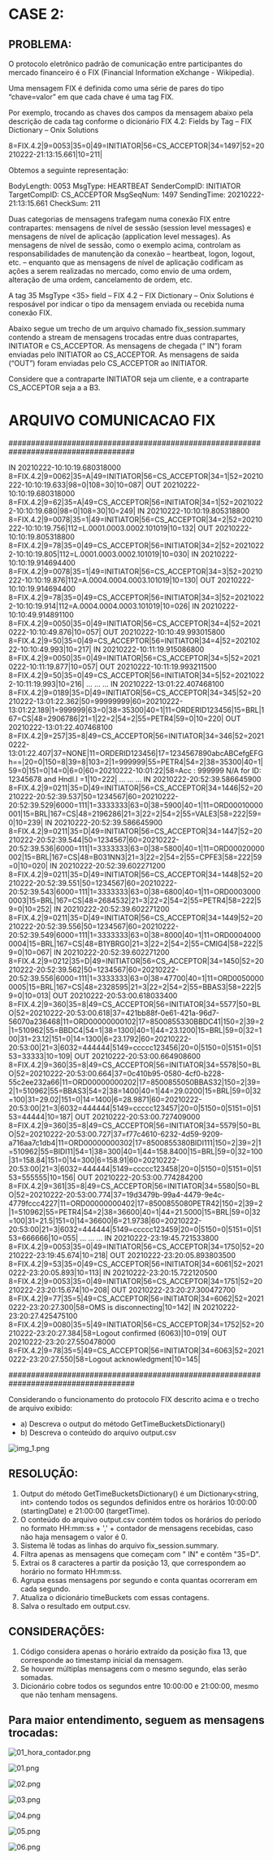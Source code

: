 # CASE 2:

## PROBLEMA:
O protocolo eletrônico padrão de comunicação entre participantes do mercado financeiro é o FIX (Financial Information eXchange - Wikipedia).

Uma mensagem FIX é definida como uma série de pares do tipo “chave=valor” em que cada chave é uma tag FIX.

Por exemplo, trocando as chaves dos campos da mensagem abaixo pela descrição de cada tag conforme o dicionário FIX 4.2: Fields by Tag – FIX Dictionary – Onix Solutions

8=FIX.4.2|9=0053|35=0|49=INITIATOR|56=CS_ACCEPTOR|34=1497|52=20210222-21:13:15.661|10=211|

Obtemos a seguinte representação:

BodyLength: 0053
MsgType: HEARTBEAT
SenderCompID: INITIATOR
TargetCompID: CS_ACCEPTOR
MsgSeqNum: 1497
SendingTime: 20210222-21:13:15.661
CheckSum: 211

Duas categorias de mensagens trafegam numa conexão FIX entre contrapartes: mensagens de nível de sessão (session level messages) e mensagens de nível de aplicação (application level messages). As mensagens de nível de sessão, como o exemplo acima, controlam as responsabilidades de manutenção da conexão – heartbeat, logon, logout, etc. – enquanto que as mensagens de nível de aplicação codificam as ações a serem realizadas no mercado, como envio de uma ordem, alteração de uma ordem, cancelamento de ordem, etc.

A tag 35 MsgType <35> field – FIX 4.2 – FIX Dictionary – Onix Solutions é resposável por indicar o tipo da mensagem enviada ou recebida numa conexão FIX.

Abaixo segue um trecho de um arquivo chamado fix_session.summary contendo a stream de mensagens trocadas entre duas contrapartes, INITIATOR e CS_ACCEPTOR. As mensagens de chegada (“ IN”) foram enviadas pelo INITIATOR ao CS_ACCEPTOR. As mensagens de saida (“OUT”) foram enviadas pelo CS_ACCEPTOR ao INITIATOR.

Considere que a contraparte INITIATOR seja um cliente, e a contraparte CS_ACCEPTOR seja a a B3.

# ARQUIVO COMUNICACAO FIX
####################################################################################

IN 20210222-10:10:19.680318000 8=FIX.4.2|9=0062|35=A|49=INITIATOR|56=CS_ACCEPTOR|34=1|52=20210222-10:10:19.633|98=0|108=30|10=087|
OUT 20210222-10:10:19.680318000 8=FIX.4.2|9=62|35=A|49=CS_ACCEPTOR|56=INITIATOR|34=1|52=20210222-10:10:19.680|98=0|108=30|10=249|
IN 20210222-10:10:19.805318800 8=FIX.4.2|9=0078|35=1|49=INITIATOR|56=CS_ACCEPTOR|34=2|52=20210222-10:10:19.756|112=L.0001.0003.0002.101019|10=132|
OUT 20210222-10:10:19.805318800 8=FIX.4.2|9=78|35=0|49=CS_ACCEPTOR|56=INITIATOR|34=2|52=20210222-10:10:19.805|112=L.0001.0003.0002.101019|10=030|
IN 20210222-10:10:19.914694400 8=FIX.4.2|9=0078|35=1|49=INITIATOR|56=CS_ACCEPTOR|34=3|52=20210222-10:10:19.876|112=A.0004.0004.0003.101019|10=130|
OUT 20210222-10:10:19.914694400 8=FIX.4.2|9=78|35=0|49=CS_ACCEPTOR|56=INITIATOR|34=3|52=20210222-10:10:19.914|112=A.0004.0004.0003.101019|10=026|
IN 20210222-10:10:49.914891100 8=FIX.4.2|9=0050|35=0|49=INITIATOR|56=CS_ACCEPTOR|34=4|52=20210222-10:10:49.876|10=057|
OUT 20210222-10:10:49.993015800 8=FIX.4.2|9=50|35=0|49=CS_ACCEPTOR|56=INITIATOR|34=4|52=20210222-10:10:49.993|10=217|
IN 20210222-10:11:19.915086800 8=FIX.4.2|9=0050|35=0|49=INITIATOR|56=CS_ACCEPTOR|34=5|52=20210222-10:11:19.877|10=057|
OUT 20210222-10:11:19.993211500 8=FIX.4.2|9=50|35=0|49=CS_ACCEPTOR|56=INITIATOR|34=5|52=20210222-10:11:19.993|10=216|
...
...
...
IN 20210222-13:01:22.407468100 8=FIX.4.2|9=0189|35=D|49=INITIATOR|56=CS_ACCEPTOR|34=345|52=20210222-13:01:22.362|50=99999999|60=20210222-13:01:22.189|1=999999|63=0|38=35300|40=1|11=ORDERID123456|15=BRL|167=CS|48=2906786|21=1|22=2|54=2|55=PETR4|59=0|10=220|
OUT 20210222-13:01:22.407468100 8=FIX.4.2|9=257|35=8|49=CS_ACCEPTOR|56=INITIATOR|34=346|52=20210222-13:01:22.407|37=NONE|11=ORDERID123456|17=1234567890abcABCefgEFGh==|20=0|150=8|39=8|103=2|1=999999|55=PETR4|54=2|38=35300|40=1|59=0|151=0|14=0|6=0|60=20210222-10:01:22|58=Acc : 999999 N/A for ID: 12345678 and Hndl.I =1|10=222|
...
...
...
IN 20210222-20:52:39.586645900 8=FIX.4.2|9=0211|35=D|49=INITIATOR|56=CS_ACCEPTOR|34=1446|52=20210222-20:52:39.537|50=1234567|60=20210222-20:52:39.529|6000=111|1=3333333|63=0|38=5900|40=1|11=ORD00010000001|15=BRL|167=CS|48=2196286|21=3|22=2|54=2|55=VALE3|58=222|59=0|10=239|
IN 20210222-20:52:39.586645900 8=FIX.4.2|9=0211|35=D|49=INITIATOR|56=CS_ACCEPTOR|34=1447|52=20210222-20:52:39.544|50=1234567|60=20210222-20:52:39.536|6000=111|1=3333333|63=0|38=5800|40=1|11=ORD00020000002|15=BRL|167=CS|48=B031NN3|21=3|22=2|54=2|55=CPFE3|58=222|59=0|10=020|
IN 20210222-20:52:39.602271200 8=FIX.4.2|9=0211|35=D|49=INITIATOR|56=CS_ACCEPTOR|34=1448|52=20210222-20:52:39.551|50=1234567|60=20210222-20:52:39.543|6000=111|1=3333333|63=0|38=6800|40=1|11=ORD00030000003|15=BRL|167=CS|48=2684532|21=3|22=2|54=2|55=PETR4|58=222|59=0|10=252|
IN 20210222-20:52:39.602271200 8=FIX.4.2|9=0211|35=D|49=INITIATOR|56=CS_ACCEPTOR|34=1449|52=20210222-20:52:39.556|50=1234567|60=20210222-20:52:39.549|6000=111|1=3333333|63=0|38=8000|40=1|11=ORD00040000004|15=BRL|167=CS|48=B1YBRG0|21=3|22=2|54=2|55=CMIG4|58=222|59=0|10=067|
IN 20210222-20:52:39.602271200 8=FIX.4.2|9=0212|35=D|49=INITIATOR|56=CS_ACCEPTOR|34=1450|52=20210222-20:52:39.562|50=1234567|60=20210222-20:52:39.556|6000=111|1=3333333|63=0|38=47700|40=1|11=ORD00500000005|15=BRL|167=CS|48=2328595|21=3|22=2|54=2|55=BBAS3|58=222|59=0|10=013|
OUT 20210222-20:53:00.618033400 8=FIX.4.2|9=360|35=8|49=CS_ACCEPTOR|56=INITIATOR|34=5577|50=BLO|52=20210222-20:53:00.618|37=421bb88f-0e61-421a-96d7-56070a236468|11=ORD00000000102|17=8500855330BBDC41|150=2|39=2|1=510962|55=BBDC4|54=1|38=1300|40=1|44=23.1200|15=BRL|59=0|32=100|31=23.12|151=0|14=1300|6=23.1792|60=20210222-20:53:00|21=3|6032=444444|5149=ccccc123456|20=0|5150=0|5151=0|5153=33333|10=109|
OUT 20210222-20:53:00.664908600 8=FIX.4.2|9=360|35=8|49=CS_ACCEPTOR|56=INITIATOR|34=5578|50=BLO|52=20210222-20:53:00.664|37=0c410b95-0580-4cf0-b228-55c2ee232a66|11=ORD00000000202|17=8500855050BBAS32|150=2|39=2|1=510962|55=BBAS3|54=2|38=1400|40=1|44=29.0200|15=BRL|59=0|32=100|31=29.02|151=0|14=1400|6=28.9871|60=20210222-20:53:00|21=3|6032=444444|5149=ccccc123457|20=0|5150=0|5151=0|5153=44444|10=187|
OUT 20210222-20:53:00.727409000 8=FIX.4.2|9=360|35=8|49=CS_ACCEPTOR|56=INITIATOR|34=5579|50=BLO|52=20210222-20:53:00.727|37=f77c4610-6232-4d59-9209-a716aa7c1db4|11=ORD00000000302|17=8500855380BIDI111|150=2|39=2|1=510962|55=BIDI11|54=1|38=300|40=1|44=158.8400|15=BRL|59=0|32=100|31=158.84|151=0|14=300|6=158.91|60=20210222-20:53:00|21=3|6032=444444|5149=ccccc123458|20=0|5150=0|5151=0|5153=555555|10=156|
OUT 20210222-20:53:00.774284200 8=FIX.4.2|9=361|35=8|49=CS_ACCEPTOR|56=INITIATOR|34=5580|50=BLO|52=20210222-20:53:00.774|37=19d3479b-99a4-4479-9e4c-4779fccc4227|11=ORD00000000402|17=8500855080PETR42|150=2|39=2|1=510962|55=PETR4|54=2|38=36600|40=1|44=21.5000|15=BRL|59=0|32=100|31=21.5|151=0|14=36600|6=21.9738|60=20210222-20:53:00|21=3|6032=444444|5149=ccccc123459|20=0|5150=0|5151=0|5153=666666|10=055|
...
...
...
IN 20210222-23:19:45.721533800 8=FIX.4.2|9=0053|35=0|49=INITIATOR|56=CS_ACCEPTOR|34=1750|52=20210222-23:19:45.674|10=218|
OUT 20210222-23:20:05.893803500 8=FIX.4.2|9=53|35=0|49=CS_ACCEPTOR|56=INITIATOR|34=6061|52=20210222-23:20:05.893|10=113|
IN 20210222-23:20:15.722120500 8=FIX.4.2|9=0053|35=0|49=INITIATOR|56=CS_ACCEPTOR|34=1751|52=20210222-23:20:15.674|10=208|
OUT 20210222-23:20:27.300472700 8=FIX.4.2|9=77|35=5|49=CS_ACCEPTOR|56=INITIATOR|34=6062|52=20210222-23:20:27.300|58=OMS is disconnecting|10=142|
IN 20210222-23:20:27.425475100 8=FIX.4.2|9=0080|35=5|49=INITIATOR|56=CS_ACCEPTOR|34=1752|52=20210222-23:20:27.384|58=Logout confirmed (6063)|10=019|
OUT 20210222-23:20:27.550478000 8=FIX.4.2|9=78|35=5|49=CS_ACCEPTOR|56=INITIATOR|34=6063|52=20210222-23:20:27.550|58=Logout acknowledgment|10=145|

####################################################################################

Considerando o funcionamento do protocolo FIX descrito acima e o trecho de arquivo exibido:

- a)	Descreva o output do método GetTimeBucketsDictionary()
- b)	Descreva o conteúdo do arquivo output.csv

![img_1.png](img_1.png)

## RESOLUÇÃO:
1. Output do método GetTimeBucketsDictionary() é um Dictionary<string, int> contendo todos os segundos definidos entre os horários 10:00:00 (startingDate) e 21:00:00 (targetTime).
2. O conteúdo do arquivo output.csv contém todos os horários do período no formato HH:mm:ss + ',' + contador de mensagens recebidas, caso não haja mensagem o valor é 0.
3. Sistema lê todas as linhas do arquivo fix_session.summary.
4. Filtra apenas as mensagens que começam com " IN" e contêm "35=D".
5. Extrai os 8 caracteres a partir da posição 13, que correspondem ao horário no formato HH:mm:ss.
6. Agrupa essas mensagens por segundo e conta quantas ocorreram em cada segundo.
7. Atualiza o dicionário timeBuckets com essas contagens.
8. Salva o resultado em output.csv.

## CONSIDERAÇÕES:
1. Código considera apenas o horário extraído da posição fixa 13, que corresponde ao timestamp inicial da mensagem.
2. Se houver múltiplas mensagens com o mesmo segundo, elas serão somadas.
3. Dicionário cobre todos os segundos entre 10:00:00 e 21:00:00, mesmo que não tenham mensagens.

## Para maior entendimento, seguem as mensagens trocadas:

![01_hora_contador.png](01_hora_contador.png)

![01.png](01.png)

![02.png](02.png)

![03.png](03.png)

![04.png](04.png)

![05.png](05.png)

![06.png](06.png)